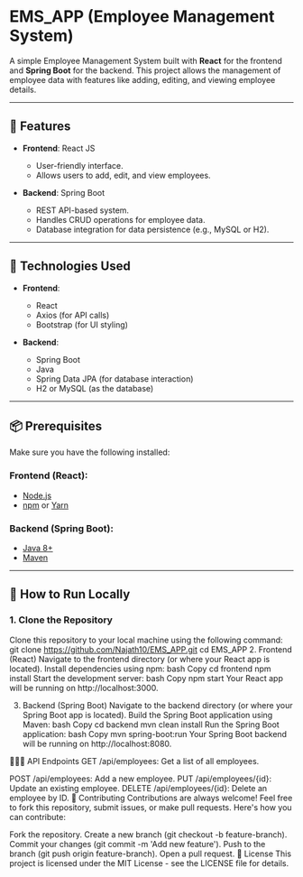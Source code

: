 # EMS_APP (Employee Management System)

A simple Employee Management System built with **React** for the frontend and **Spring Boot** for the backend. This project allows the management of employee data with features like adding, editing, and viewing employee details.

---

## 🚀 Features

- **Frontend**: React JS
  - User-friendly interface.
  - Allows users to add, edit, and view employees.
  
- **Backend**: Spring Boot
  - REST API-based system.
  - Handles CRUD operations for employee data.
  - Database integration for data persistence (e.g., MySQL or H2).

---

## 🔧 Technologies Used

- **Frontend**:
  - React
  - Axios (for API calls)
  - Bootstrap (for UI styling)
  
- **Backend**:
  - Spring Boot
  - Java
  - Spring Data JPA (for database interaction)
  - H2 or MySQL (as the database)

---

## 📦 Prerequisites

Make sure you have the following installed:

### Frontend (React):
- [Node.js](https://nodejs.org/)
- [npm](https://www.npmjs.com/) or [Yarn](https://yarnpkg.com/)

### Backend (Spring Boot):
- [Java 8+](https://adoptopenjdk.net/)
- [Maven](https://maven.apache.org/)
  
---

## 📝 How to Run Locally

### 1. Clone the Repository

Clone this repository to your local machine using the following command:
git clone https://github.com/Najath10/EMS_APP.git
cd EMS_APP
2. Frontend (React)
Navigate to the frontend directory (or where your React app is located).
Install dependencies using npm:
bash
Copy
cd frontend
npm install
Start the development server:
bash
Copy
npm start
Your React app will be running on http://localhost:3000.

3. Backend (Spring Boot)
Navigate to the backend directory (or where your Spring Boot app is located).
Build the Spring Boot application using Maven:
bash
Copy
cd backend
mvn clean install
Run the Spring Boot application:
bash
Copy
mvn spring-boot:run
Your Spring Boot backend will be running on http://localhost:8080.

🧑‍🤝‍🧑 API Endpoints
GET /api/employees: Get a list of all employees.

POST /api/employees: Add a new employee.
PUT /api/employees/{id}: Update an existing employee.
DELETE /api/employees/{id}: Delete an employee by ID.
💬 Contributing
Contributions are always welcome! Feel free to fork this repository, submit issues, or make pull requests. Here's how you can contribute:

Fork the repository.
Create a new branch (git checkout -b feature-branch).
Commit your changes (git commit -m 'Add new feature').
Push to the branch (git push origin feature-branch).
Open a pull request.
📄 License
This project is licensed under the MIT License - see the LICENSE file for details.
